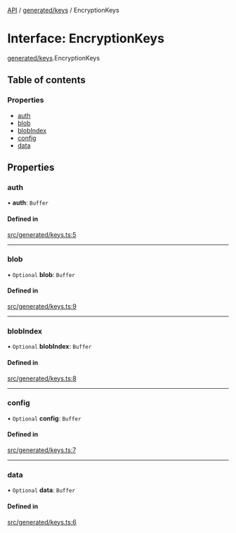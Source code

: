 [API](../README.md) / [generated/keys](../modules/generated_keys.md) / EncryptionKeys

# Interface: EncryptionKeys

[generated/keys](../modules/generated_keys.md).EncryptionKeys

## Table of contents

### Properties

- [auth](generated_keys.EncryptionKeys.md#auth)
- [blob](generated_keys.EncryptionKeys.md#blob)
- [blobIndex](generated_keys.EncryptionKeys.md#blobindex)
- [config](generated_keys.EncryptionKeys.md#config)
- [data](generated_keys.EncryptionKeys.md#data)

## Properties

### auth

• **auth**: `Buffer`

#### Defined in

[src/generated/keys.ts:5](https://github.com/digidem/mapeo-core-next/blob/53dc843a45bb963f7a880f5f7973107d5b1fb99c/src/generated/keys.ts#L5)

___

### blob

• `Optional` **blob**: `Buffer`

#### Defined in

[src/generated/keys.ts:9](https://github.com/digidem/mapeo-core-next/blob/53dc843a45bb963f7a880f5f7973107d5b1fb99c/src/generated/keys.ts#L9)

___

### blobIndex

• `Optional` **blobIndex**: `Buffer`

#### Defined in

[src/generated/keys.ts:8](https://github.com/digidem/mapeo-core-next/blob/53dc843a45bb963f7a880f5f7973107d5b1fb99c/src/generated/keys.ts#L8)

___

### config

• `Optional` **config**: `Buffer`

#### Defined in

[src/generated/keys.ts:7](https://github.com/digidem/mapeo-core-next/blob/53dc843a45bb963f7a880f5f7973107d5b1fb99c/src/generated/keys.ts#L7)

___

### data

• `Optional` **data**: `Buffer`

#### Defined in

[src/generated/keys.ts:6](https://github.com/digidem/mapeo-core-next/blob/53dc843a45bb963f7a880f5f7973107d5b1fb99c/src/generated/keys.ts#L6)
